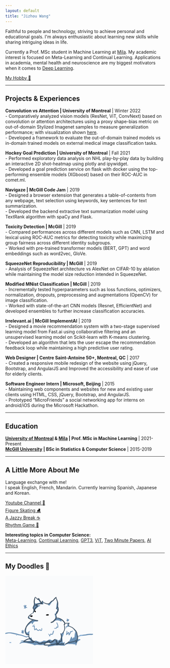 ```yaml
---
layout: default
title: "Jizhou Wang"
---
```


<!-- ## About me -->

Faithful to people and technology, striving to achieve personal and educational goals. I'm always enthusiastic about learning new skills while sharing intriguing ideas in life.

Currently a Prof. MSc student in Machine Learning at [Mila](https://mila.quebec/). My academic interest is focused on Meta-Learning and Continual Learning. Applications in academia, mental health and neuroscience are my biggest motivators when it comes to [Deep Learning](https://en.wikipedia.org/wiki/Deep_learning).

[My Hobby 🎹](https://www.youtube.com/watch?v=HgoP2m5pZfQ)

---

## Projects & Experiences

<!-- **Machine Learning Engineer \| Humanware** \| 2022  
\- Worked in teams to develop computer vision object detection models for visually impaired people.  
\- notes
-->

**Convolution vs Attention \| University of Montreal** \| Winter 2022 [<i class="fa-solid fa-file"></i>](./papers/Conv_vs_Attention.pdf)  
\- Comparatively analyzed vision models (ResNet, ViT, ConvNext) based on convolution or attention architectures using a proxy shape-bias metric on out-of-domain Stylized Imagenet samples to measure generalization performance; with visualization shown [here](./assets/images/shape-bias.html).  
\- Developed a framework to evaluate the out-of-domain trained models vs in-domain trained models on external medical image classification tasks.

**Hockey Goal Prediction \| University of Montreal** \| Fall 2021 [<i class="fa-solid fa-link"></i>](./_posts/2021-11-30-milestone-2.md)  
\- Performed exploratory data analysis on NHL play-by-play data by building an interactive 2D shot-heatmap using plotly and ipywidget.  
\- Developed a goal prediction service on flask with docker using the top-performing ensemble models (XGboost) based on their ROC-AUC in comet.ml.

**Navigaze \| McGill Code Jam** \| 2019 [<i class="fa-solid fa-link"></i>](https://devpost.com/software/navigreat-hviz0n)  
\- Designed a browser extension that generates a table-of-contents from any webpage, text selection using keywords, key sentences for text summarization.  
\- Developed the backend extractive text summarization model using TextRank algorithm with spaCy and Flask.

**Toxicity Detection \| McGill** \| 2019 [<i class="fa-solid fa-file"></i>](./papers/Toxicity_Detection.pdf)  
\- Compared performances across different models such as CNN, LSTM and lexical using ROC-AUC metrics for detecting toxicity while maximizing group fairness across different identity subgroups.  
\- Worked with pre-trained transformer models (BERT, GPT) and word embeddings such as word2vec, GloVe.

**SqueezeNet Reproducibility \| McGill** \| 2019 [<i class="fa-solid fa-file"></i>](./papers/Squeezenet_Reproducibility.pdf)  
\- Analysis of SqueezeNet architecture vs AlexNet on CIFAR-10 by ablation while maintaining the model size reduction intended in SqueezeNet.

**Modified MNist Classification \| McGill** \| 2019 [<i class="fa-solid fa-file"></i>](./papers/Modified_Mnist_Classifier.pdf)  
\- Incrementally tested hyperparameters such as loss functions, optimizers, normalization, dropouts, preprocessing and augmentations (OpenCV) for image classification.  
\- Worked with state-of-the-art CNN models (Resnet, EfficientNet) and developed ensembles to further increase classification accuracies.

**Irrelevant.ai \| McGill ImplementAI** \| 2019 [<i class="fa-solid fa-link"></i>](https://devpost.com/software/irrelevant-ai)  
\- Designed a movie recommendation system with a two-stage supervised learning model from Fast.ai using collaborative filtering and an unsupervised learning model on Scikit-learn with K-means clustering.  
\- Developed an algorithm that lets the user escape the recommendation feedback loop while maintaining a high predictive user rating.

<!-- **Hotel Database Designer \| McGill** \| 2018  
\- Worked in teams to analyze and understand business and user requirements to create a detailed database design model of a hotel.  
\- Wrote complex queries and functions using SQL and Java languages for applications to interact with the database. -->

**Web Designer \| Centre Saint-Antoine 50+, Montreal, QC** \| 2017 [<i class="fa-solid fa-link"></i>](http://centrestantoine50plus.org/)  
\- Created a responsive mobile redesign of the website using jQuery, Bootstrap, and AngularJS and Improved the accessibility and ease of use for elderly clients.

**Software Engineer Intern \| Microsoft, Beijing** \| 2015  
\- Maintaining web components and websites for new and existing user clients using HTML, CSS, jQuery, Bootstrap, and AngularJS.  
\- Prototyped “MicroFriends” a social networking app for interns on android/iOS during the Microsoft Hackathon.

---

## Education

**[University of Montreal](https://www.umontreal.ca/) & [Mila](https://mila.quebec/) \| Prof. MSc in Machine Learning** \| 2021-Present  
**[McGill University](https://www.mcgill.ca/) \| BSc in Statistics & Computer Science** \| 2015-2019  

---

## A Little More About Me

Language exchange with me!  
I speak English, French, Mandarin. Currently learning Spanish, Japanese and Korean.  

[Youtube Channel 🎹](https://www.youtube.com/Jawing)  
[Figure Skating ⛸️](https://youtu.be/mFGLGFv8Mu0?t=116)  
[A Jazzy Break ☕](https://www.youtube.com/watch?v=6uddGul0oAc)  
[Rhythm Game 🎵](https://osu.ppy.sh/home)  

**Interesting topics in Computer Science:**  
[Meta-Learning](https://en.wikipedia.org/wiki/Meta_learning_(computer_science)), [Continual Learning](https://sites.google.com/view/nsl-course/), [GPT3](https://arxiv.org/abs/2005.14165), [ViT](https://arxiv.org/abs/2010.11929), [Two Minute Papers](https://www.youtube.com/channel/UCbfYPyITQ-7l4upoX8nvctg), [AI Ethics](https://www.youtube.com/channel/UCLB7AzTwc6VFZrBsO2ucBMg)

---

## My Doodles 🎨

<img style="width:55%;" src="/assets/img/Jawing.gif"/>
